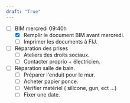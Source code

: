 ```yaml
---
draft: "True"
---
```

- [ ] BIM mercredi 09:40h
	- [x] Remplir le document BIM avant mercredi.
	- [ ] Imprimer les documents à FIJ.  
	
- [ ] Réparation des prises
	- [ ] Ateliers des droits sociaux.
	- [ ] Contacter proprio + électricien.

- [ ] Réparation salle de bain.
	- [ ] Préparer l'enduit pour le mur.
	- [ ] Acheter papier ponce.
	- [ ] Vérifier matériel ( silicone, gun, ect ...)
	- [ ] Fixer une date. 
